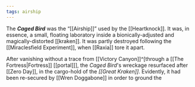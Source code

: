 ```yaml
---
tags: airship
---
```

The ***Caged Bird*** was the “[[Airship]]” used by the [[Heartknock]]. It was, in essence, a small, floating laboratory inside a bionically-adjusted and magically-distorted [[kraken]]. It was partly destroyed following the [[Miraclesfield Experiment]], when [[Raxia]] tore it apart. 

After vanishing without a trace from [[Victory Canyon]]^[through a [[The Fortress|Fortress]] [[portal]]], the *Caged Bird*'s wreckage resurfaced after [[Zero Day]], in the cargo-hold of the *[[Great Kraken]]*. Evidently, it had been re-secured by [[Wren Doggabone]] in order to ground the 